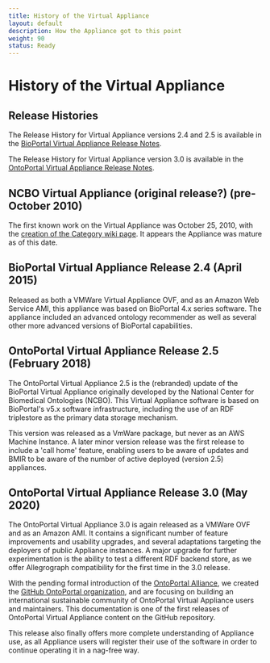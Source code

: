 ```yaml
---
title: History of the Virtual Appliance
layout: default
description: How the Appliance got to this point
weight: 90
status: Ready
---
```


# History of the Virtual Appliance

## Release Histories

The Release History for Virtual Appliance versions 2.4 and 2.5 is available in the [BioPortal Virtual Appliance Release Notes](https://www.bioontology.org/wiki/BioPortal_Virtual_Appliance_Release_Notes).

The Release History for Virtual Appliance version 3.0 is available in the 
[OntoPortal Virtual Appliance Release Notes](https://www.bioontology.org/wiki/BioPortal_Virtual_Appliance_Release_Notes).

## NCBO Virtual Appliance (original release?) (pre-October 2010)

The first known work on the Virtual Appliance was October 25, 2010, with the [creation of the Category wiki page](https://www.bioontology.org/mediawiki/index.php?title=Category:NCBO_Virtual_Appliance&oldid=10295). 
It appears the Appliance was mature as of this date.

## BioPortal Virtual Appliance Release 2.4 (April 2015)

Released as both a VMWare Virtual Appliance OVF, and as an Amazon Web Service AMI, this appliance was based on BioPortal 4.x series software. The appliance included an advanced ontology recommender as well as several other more advanced versions of BioPortal capabilities.

## OntoPortal Virtual Appliance Release 2.5 (February 2018)

The OntoPortal Virtual Appliance 2.5 is the (rebranded) update of the BioPortal Virtual Appliance originally developed by the National Center for Biomedical Ontologies (NCBO). This Virtual Appliance software is based on BioPortal's v5.x software infrastructure, including the use of an RDF triplestore as the primary data storage mechanism.

This version was released as a VmWare package, but never as an AWS Machine Instance. A later minor version release was the first release to include a 'call home' feature, enabling users to be aware of updates and BMIR to be aware of the number of active deployed (version 2.5) appliances.

## OntoPortal Virtual Appliance Release 3.0 (May 2020)

The OntoPortal Virtual Appliance 3.0 is again released as a VMWare OVF 
and as an Amazon AMI. 
It contains a significant number of feature improvements and usability upgrades, 
and several adaptations targeting the deployers of public Appliance instances. 
A major upgrade for further experimentation is the ability to test 
a different RDF backend store, 
as we offer Allegrograph compatibility for the first time in the 3.0 release.

With the pending formal introduction of the [OntoPortal Alliance](https://ontoportalalliance.org),
we created the [GitHub OntoPortal organization](https://github.com/ontoportal), 
and are focusing on building an international sustainable community
of OntoPortal Virtual Appliance users and maintainers.
This documentation is one of the first releases 
of OntoPortal Virtual Appliance content on the GitHub repository.

This release also finally offers more complete understanding of Appliance use,
as all Appliance users will register their use of the software
in order to continue operating it in a nag-free way. 

